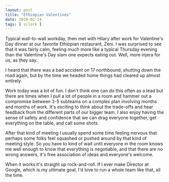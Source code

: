 ```yaml
---
layout: post
title: "Ethiopian Valentines"
date: 2019-02-14
tags: [ sclork ]
---
```


Typical wall-to-wall workday, then met with Hilary after work for Valentine's
Day dinner at our favorite Ethiopian restaurant, Zeni. I was surprised to see
that it was fairly calm, feeling much more like a typical Thursday evening than
the Valentine's Day slam one expects eating out. Well, more injera for us, as
they say.

I heard that there was a bad accident on 17 northbound, shutting down the road
again, but by the time we headed home things had cleared up almost entirely.

Work today was a lot of fun. I don't think one can do this often as a lead but
there are times when I pull a lot of people in a room and hammer out a
compromise between 3-5 subteams on a complex plan involving months and months of
work. It's exciting to think about the trade-offs and hear feedback from the
different parts of our bigger team. I also enjoy having the sense of safety
and confidence that we can drag everyone together, get everything on the table,
and call some shots.

After that kind of meeting I usually spend some time feeling nervous that
perhaps some folks feel squashed or pushed around by that kind of meeting style.
So you have to kind of wait until everyone in the room knows me well enough to
know that everything is negotiable, and that there are no wrong answers, it's
free association of ideas and everyone's welcome.

When it works it's straight up rock-and-roll. If I ever make Director at Google,
which is my ultimate goal, I'd love to run a whole team like that, all the time.

